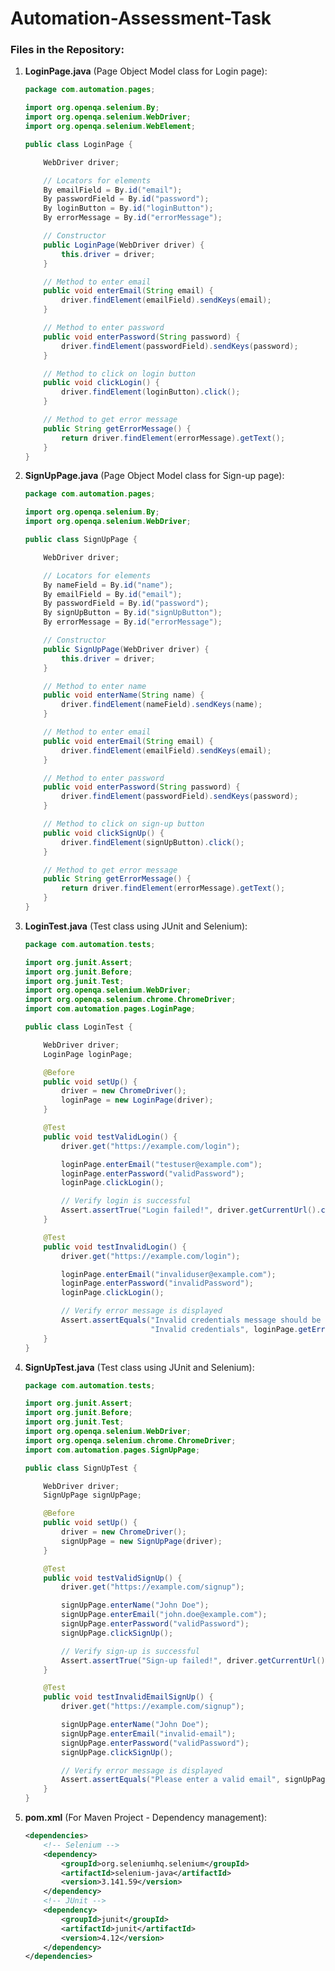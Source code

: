 # Automation-Assessment-Task
### **Files in the Repository:**

1. **LoginPage.java** (Page Object Model class for Login page):
   ```java
   package com.automation.pages;

   import org.openqa.selenium.By;
   import org.openqa.selenium.WebDriver;
   import org.openqa.selenium.WebElement;

   public class LoginPage {

       WebDriver driver;

       // Locators for elements
       By emailField = By.id("email");
       By passwordField = By.id("password");
       By loginButton = By.id("loginButton");
       By errorMessage = By.id("errorMessage");

       // Constructor
       public LoginPage(WebDriver driver) {
           this.driver = driver;
       }

       // Method to enter email
       public void enterEmail(String email) {
           driver.findElement(emailField).sendKeys(email);
       }

       // Method to enter password
       public void enterPassword(String password) {
           driver.findElement(passwordField).sendKeys(password);
       }

       // Method to click on login button
       public void clickLogin() {
           driver.findElement(loginButton).click();
       }

       // Method to get error message
       public String getErrorMessage() {
           return driver.findElement(errorMessage).getText();
       }
   }

2. **SignUpPage.java** (Page Object Model class for Sign-up page):
   ```java
   package com.automation.pages;

   import org.openqa.selenium.By;
   import org.openqa.selenium.WebDriver;

   public class SignUpPage {

       WebDriver driver;

       // Locators for elements
       By nameField = By.id("name");
       By emailField = By.id("email");
       By passwordField = By.id("password");
       By signUpButton = By.id("signUpButton");
       By errorMessage = By.id("errorMessage");

       // Constructor
       public SignUpPage(WebDriver driver) {
           this.driver = driver;
       }

       // Method to enter name
       public void enterName(String name) {
           driver.findElement(nameField).sendKeys(name);
       }

       // Method to enter email
       public void enterEmail(String email) {
           driver.findElement(emailField).sendKeys(email);
       }

       // Method to enter password
       public void enterPassword(String password) {
           driver.findElement(passwordField).sendKeys(password);
       }

       // Method to click on sign-up button
       public void clickSignUp() {
           driver.findElement(signUpButton).click();
       }

       // Method to get error message
       public String getErrorMessage() {
           return driver.findElement(errorMessage).getText();
       }
   }

3. **LoginTest.java** (Test class using JUnit and Selenium):
   ```java
   package com.automation.tests;

   import org.junit.Assert;
   import org.junit.Before;
   import org.junit.Test;
   import org.openqa.selenium.WebDriver;
   import org.openqa.selenium.chrome.ChromeDriver;
   import com.automation.pages.LoginPage;

   public class LoginTest {

       WebDriver driver;
       LoginPage loginPage;

       @Before
       public void setUp() {
           driver = new ChromeDriver();
           loginPage = new LoginPage(driver);
       }

       @Test
       public void testValidLogin() {
           driver.get("https://example.com/login");

           loginPage.enterEmail("testuser@example.com");
           loginPage.enterPassword("validPassword");
           loginPage.clickLogin();

           // Verify login is successful
           Assert.assertTrue("Login failed!", driver.getCurrentUrl().contains("dashboard"));
       }

       @Test
       public void testInvalidLogin() {
           driver.get("https://example.com/login");

           loginPage.enterEmail("invaliduser@example.com");
           loginPage.enterPassword("invalidPassword");
           loginPage.clickLogin();

           // Verify error message is displayed
           Assert.assertEquals("Invalid credentials message should be displayed", 
                               "Invalid credentials", loginPage.getErrorMessage());
       }
   }

4. **SignUpTest.java** (Test class using JUnit and Selenium):
   ```java
   package com.automation.tests;

   import org.junit.Assert;
   import org.junit.Before;
   import org.junit.Test;
   import org.openqa.selenium.WebDriver;
   import org.openqa.selenium.chrome.ChromeDriver;
   import com.automation.pages.SignUpPage;

   public class SignUpTest {

       WebDriver driver;
       SignUpPage signUpPage;

       @Before
       public void setUp() {
           driver = new ChromeDriver();
           signUpPage = new SignUpPage(driver);
       }

       @Test
       public void testValidSignUp() {
           driver.get("https://example.com/signup");

           signUpPage.enterName("John Doe");
           signUpPage.enterEmail("john.doe@example.com");
           signUpPage.enterPassword("validPassword");
           signUpPage.clickSignUp();

           // Verify sign-up is successful
           Assert.assertTrue("Sign-up failed!", driver.getCurrentUrl().contains("login"));
       }

       @Test
       public void testInvalidEmailSignUp() {
           driver.get("https://example.com/signup");

           signUpPage.enterName("John Doe");
           signUpPage.enterEmail("invalid-email");
           signUpPage.enterPassword("validPassword");
           signUpPage.clickSignUp();

           // Verify error message is displayed
           Assert.assertEquals("Please enter a valid email", signUpPage.getErrorMessage());
       }
   }

5. **pom.xml** (For Maven Project - Dependency management):
   ```xml
   <dependencies>
       <!-- Selenium -->
       <dependency>
           <groupId>org.seleniumhq.selenium</groupId>
           <artifactId>selenium-java</artifactId>
           <version>3.141.59</version>
       </dependency>
       <!-- JUnit -->
       <dependency>
           <groupId>junit</groupId>
           <artifactId>junit</artifactId>
           <version>4.12</version>
       </dependency>
   </dependencies>

